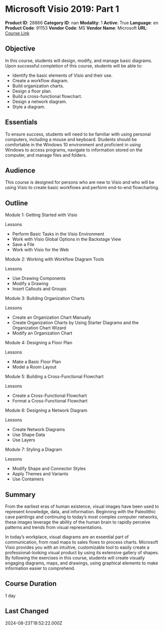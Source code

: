 # Microsoft Visio 2019: Part 1

**Product ID**: 28866
**Category ID**: nan
**Modality**: 1
**Active**: True
**Language**: en
**Product Code**: 91153
**Vendor Code**: MS
**Vendor Name**: Microsoft
**URL**: [Course Link](https://www.fastlaneus.com/course/microsoft-91153)

## Objective
In this course, students will design, modify, and manage basic diagrams. Upon successful completion of this course, students will be able to:

 
- Identify the basic elements of Visio and their use.
- Create a workflow diagram.
- Build organization charts.
- Design a floor plan.
- Build a cross-functional flowchart.
- Design a network diagram.
- Style a diagram.

## Essentials
To ensure success, students will need to be familiar with using personal computers, including a mouse and keyboard. Students should be comfortable in the Windows 10 environment and proficient in using Windows to access programs, navigate to information stored on the computer, and manage files and folders.

## Audience
This course is designed for persons who are new to Visio and who will be using Visio to create basic workflows and perform end-to-end flowcharting.

## Outline
Module 1: Getting Started with Visio

 
Lessons

 
- Perform Basic Tasks in the Visio Environment
- Work with Visio Global Options in the Backstage View
- Save a File
- Work with Visio for the Web

Module 2: Working with Workflow Diagram Tools

 
Lessons

 
- Use Drawing Components
- Modify a Drawing
- Insert Callouts and Groups

Module 3: Building Organization Charts

 
Lessons

 
- Create an Organization Chart Manually
- Create Organization Charts by Using Starter Diagrams and the Organization Chart Wizard
- Modify an Organization Chart

Module 4: Designing a Floor Plan

 
Lessons

 
- Make a Basic Floor Plan
- Model a Room Layout

Module 5: Building a Cross-Functional Flowchart

 
Lessons

 
- Create a Cross-Functional Flowchart
- Format a Cross-Functional Flowchart

Module 6: Designing a Network Diagram

 
Lessons

 
- Create Network Diagrams
- Use Shape Data
- Use Layers

Module 7: Styling a Diagram

 
Lessons

 
- Modify Shape and Connector Styles
- Apply Themes and Variants
- Use Containers

## Summary
From the earliest eras of human existence, visual images have been used to represent knowledge, data, and information. Beginning with the Paleolithic cave paintings and continuing to today’s most complex computer networks, these images leverage the ability of the human brain to rapidly perceive patterns and trends from visual representations. 

In today’s workplace, visual diagrams are an essential part of communication, from road maps to sales flows to process charts. Microsoft Visio provides you with an intuitive, customizable tool to easily create a professional-looking visual product by using its extensive gallery of shapes. By following the exercises in this course, students will create visually engaging diagrams, maps, and drawings, using graphical elements to make information easier to comprehend.

## Course Duration
1 day

## Last Changed
2024-08-23T18:52:22.000Z
